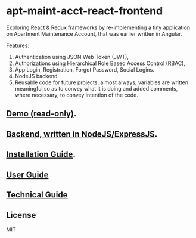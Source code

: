 # apt-maint-acct-react-frontend  
Exploring React & Redux frameworks by re-implementing a tiny application on Apartment Maintenance Account, that was earlier written in Angular.  

Features:  
1. Authentication using JSON Web Token (JWT),  
2. Authorizations using Hierarchical Role Based Access Control (RBAC),   
3. App Login, Registration, Forgot Password, Social Logins.  
4. NodeJS backend.  
5. Reusable code for future projects; almost always, variables are written meaningful so as to convey what it is doing and added comments, where necessary, to convey intention of the code.  


## [Demo (read-only)](http://eastgate.in/apt-maint-react-demo).  


## [Backend, written in NodeJS/ExpressJS](https://github.com/mohankumaranna/apt-maintenance-account-backend).  


## [Installation Guide](https://github.com/mohankumaranna/apt-maint-acct-react-frontend/wiki/Installation-Guide).  


## [User Guide](https://github.com/mohankumaranna/apt-maint-acct-react-frontend/wiki/User-Guide)


## [Technical Guide](https://github.com/mohankumaranna/apt-maint-acct-react-frontend/wiki/Technical-Guide)


## License  
MIT  
